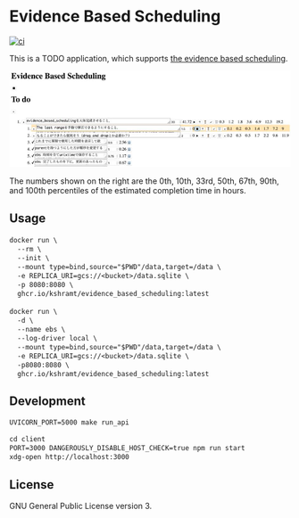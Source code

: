 # Evidence Based Scheduling

[![ci](https://github.com/kshramt/evidence_based_scheduling/actions/workflows/ci.yml/badge.svg)](https://github.com/kshramt/evidence_based_scheduling/actions/workflows/ci.yml)

This is a TODO application, which supports [the evidence based scheduling](https://www.joelonsoftware.com/2007/10/26/evidence-based-scheduling/).

![](img/screenshot_v2.jpeg)

The numbers shown on the right are the 0th, 10th, 33rd, 50th, 67th, 90th, and 100th percentiles of the estimated completion time in hours.

## Usage

```
docker run \
  --rm \
  --init \
  --mount type=bind,source="$PWD"/data,target=/data \
  -e REPLICA_URI=gcs://<bucket>/data.sqlite \
  -p 8080:8080 \
  ghcr.io/kshramt/evidence_based_scheduling:latest

docker run \
  -d \
  --name ebs \
  --log-driver local \
  --mount type=bind,source="$PWD"/data,target=/data \
  -e REPLICA_URI=gcs://<bucket>/data.sqlite \
  -p8080:8080 \
  ghcr.io/kshramt/evidence_based_scheduling:latest
```

## Development

```
UVICORN_PORT=5000 make run_api
```

```
cd client
PORT=3000 DANGEROUSLY_DISABLE_HOST_CHECK=true npm run start
xdg-open http://localhost:3000
```

## License

GNU General Public License version 3.
